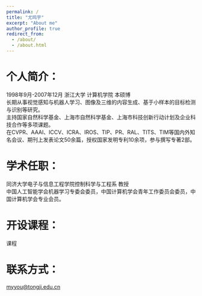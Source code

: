 ```yaml
---
permalink: /
title: "尤鸣宇"
excerpt: "About me"
author_profile: true
redirect_from: 
  - /about/
  - /about.html
---
```


个人简介：
======
1998年9月-2007年12月 浙江大学 计算机学院 本硕博  
长期从事视觉感知与机器人学习、图像及三维的内容生成、基于小样本的目标检测与识别等研究。  
主持国家自然科学基金、上海市自然科学基金、上海市科技创新行动计划及企业科技合作等多项课题。  
在CVPR、AAAI、ICCV、ICRA、IROS、TIP、PR、RAL、TITS、TIM等国内外知名会议、期刊上发表论文50余篇，授权国家发明专利10余项，参与撰写专著2部。  


学术任职：
======
同济大学电子与信息工程学院控制科学与工程系 教授  
中国人工智能学会机器学习专委会委员，中国计算机学会青年工作委员会委员，中国计算机学会专业会员。

开设课程：
======
课程

联系方式：
======
myyou@tongji.edu.cn


